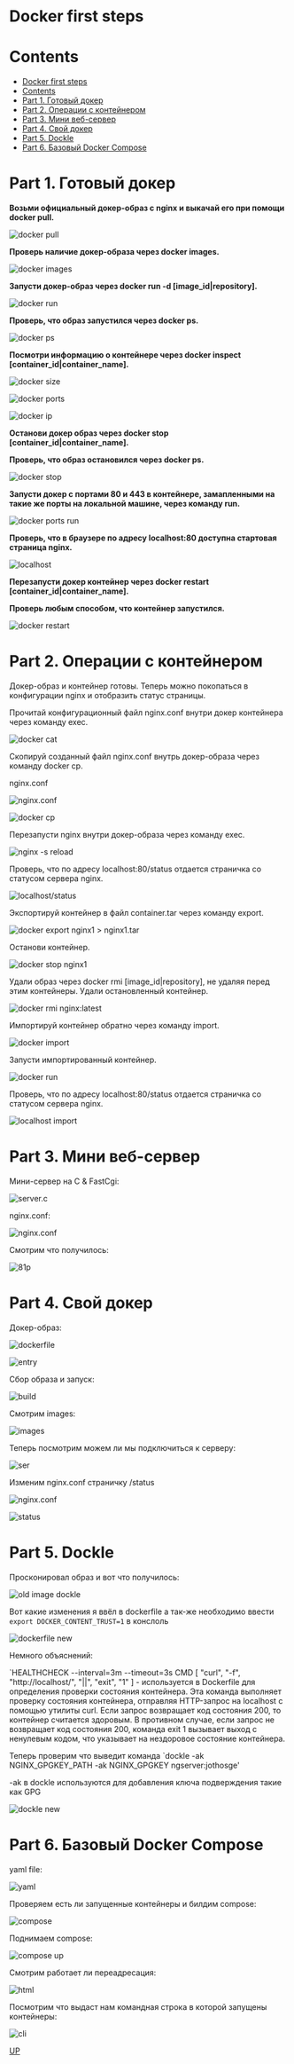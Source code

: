 # Docker first steps

# Contents

- [Docker first steps](#docker-first-steps)
- [Contents](#contents)
- [Part 1. Готовый докер](#part-1-готовый-докер)
- [Part 2. Операции с контейнером](#part-2-операции-с-контейнером)
- [Part 3. Мини веб-сервер](#part-3-мини-веб-сервер)
- [Part 4. Свой докер](#part-4-свой-докер)
- [Part 5. Dockle](#part-5-dockle)
- [Part 6. Базовый Docker Compose](#part-6-базовый-docker-compose)

# Part 1. Готовый докер

**Возьми официальный докер-образ с nginx и выкачай его при помощи docker pull.**

![docker pull](Part1/docker_pull.png)

**Проверь наличие докер-образа через docker images.**

![docker images](Part1/docker_images.png)

**Запусти докер-образ через docker run -d [image_id|repository].**

![docker run](Part1/docker_run_-d_nginx.png)

**Проверь, что образ запустился через docker ps.**

![docker ps](Part1/docker_ps.png)

**Посмотри информацию о контейнере через docker inspect [container_id|container_name].**

![docker size](Part1/docker_size.png)

![docker ports](Part1/docker_ports.png)

![docker ip](Part1/docker_address.png)

**Останови докер образ через docker stop [container_id|container_name].**

**Проверь, что образ остановился через docker ps.**

![docker stop](Part1/docker_stop_&_ps.png)

**Запусти докер с портами 80 и 443 в контейнере, замапленными на такие же порты на локальной машине, через команду run.**

![docker ports run](Part1/docker_80_443.png)

**Проверь, что в браузере по адресу localhost:80 доступна стартовая страница nginx.**

![localhost](Part1/localhost.png)

**Перезапусти докер контейнер через docker restart [container_id|container_name].**

**Проверь любым способом, что контейнер запустился.**

![docker restart](Part1/docker_restart.png)

# Part 2. Операции с контейнером

Докер-образ и контейнер готовы. Теперь можно покопаться в конфигурации nginx и отобразить статус страницы.

Прочитай конфигурационный файл nginx.conf внутри докер контейнера через команду exec.

![docker cat](./Part2/cat_nginx_conf_exec.png)

Скопируй созданный файл nginx.conf внутрь докер-образа через команду docker cp.

nginx.conf

![nginx.conf](./Part2/nginx_conf.png)

![docker cp](./Part2/docker_cp.png)

Перезапусти nginx внутри докер-образа через команду exec.

![nginx -s reload](./Part2/nginx_s_reload.png)

Проверь, что по адресу localhost:80/status отдается страничка со статусом сервера nginx.

![localhost/status](./Part2/localhost_new_nginx.png)

Экспортируй контейнер в файл container.tar через команду export.

![docker export nginx1 > nginx1.tar](./Part2/export_nginx1_tar.png)

Останови контейнер.

![docker stop nginx1](./Part2/docker_stop_nginx1.png)

Удали образ через docker rmi [image_id|repository], не удаляя перед этим контейнеры. Удали остановленный контейнер.

![docker rmi nginx:latest](./Part2/del_dock_image_without_rem_container.png)

Импортируй контейнер обратно через команду import. 

![docker import](./Part2/docker_import.png)

Запусти импортированный контейнер.

![docker run](./Part2/docker_run_nginx_tar.png)

Проверь, что по адресу localhost:80/status отдается страничка со статусом сервера nginx.

![localhost import](./Part2/localhost_import.png)

# Part 3. Мини веб-сервер

Мини-сервер на C & FastCgi:

![server.c](./Part3/1_2.png)

nginx.conf:

![nginx.conf](./Part3/1_1.png)

Смотрим что получилось:

![81p](./Part3/1_3.png)

# Part 4. Свой докер

Докер-образ:

![dockerfile](./Part4/images/1_1.png)

![entry](./Part4/images/1_2.png)

Сбор образа и запуск:

![build](./Part4/images/2_1.png)

Смотрим images:

![images](./Part4/images/2_2.png)

Теперь посмотрим можем ли мы подключиться к серверу:

![ser](./Part4/images/2_3.png)

Изменим nginx.conf страничку /status

![nginx.conf](./Part4/images/3_1.png)

![status](./Part4/images/3_2.png)

# Part 5. Dockle

Просконировал образ и вот что получилось:

![old image dockle](./Part5/1_1.png)

Вот какие изменения я ввёл в dockerfile а так-же необходимо ввести `export DOCKER_CONTENT_TRUST=1` в конслоль

![dockerfile new](./Part5/1_2.png)

Немного объяснений:

`HEALTHCHECK --interval=3m --timeout=3s CMD [ "curl", "-f", "http://localhost/", "||", "exit", "1" ] - используется в Dockerfile для определения проверки состояния контейнера. Эта команда выполняет проверку состояния контейнера, отправляя HTTP-запрос на localhost с помощью утилиты curl. Если запрос возвращает код состояния 200, то контейнер считается здоровым. В противном случае, если запрос не возвращает код состояния 200, команда exit 1 вызывает выход с ненулевым кодом, что указывает на нездоровое состояние контейнера.

Теперь проверим что выведит команда `dockle -ak NGINX_GPGKEY_PATH -ak NGINX_GPGKEY ngserver:jothosge'

-ak в dockle используются для добавления ключа подверждения такие как GPG

![dockle new](./Part5/1_3.png)

# Part 6. Базовый Docker Compose

yaml file: 

![yaml](./Part6/images/1_1.png)

Проверяем есть ли запущенные контейнеры и билдим compose:

![compose](./Part6/images/1_2.png)

Поднимаем compose:

![compose up](./Part6/images/1_3.png)

Смотрим работает ли переадресация:

![html](./Part6/images/1_4.png)

Посмотрим что выдаст нам командная строка в которой запущены контейнеры:

![cli](./Part6/images/1_5.png)

[UP](#docker-first-steps)